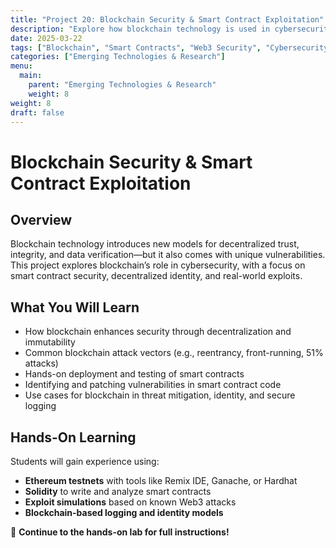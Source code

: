 ```yaml
---
title: "Project 20: Blockchain Security & Smart Contract Exploitation"
description: "Explore how blockchain technology is used in cybersecurity and gain hands-on experience identifying and mitigating security risks in smart contracts."
date: 2025-03-22
tags: ["Blockchain", "Smart Contracts", "Web3 Security", "Cybersecurity Threats"]
categories: ["Emerging Technologies & Research"]
menu:
  main:
    parent: "Emerging Technologies & Research"
    weight: 8
weight: 8
draft: false
---
```


# Blockchain Security & Smart Contract Exploitation

## Overview
Blockchain technology introduces new models for decentralized trust, integrity, and data verification—but it also comes with unique vulnerabilities. This project explores blockchain’s role in cybersecurity, with a focus on smart contract security, decentralized identity, and real-world exploits.

## What You Will Learn
- How blockchain enhances security through decentralization and immutability
- Common blockchain attack vectors (e.g., reentrancy, front-running, 51% attacks)
- Hands-on deployment and testing of smart contracts
- Identifying and patching vulnerabilities in smart contract code
- Use cases for blockchain in threat mitigation, identity, and secure logging

## Hands-On Learning
Students will gain experience using:
- **Ethereum testnets** with tools like Remix IDE, Ganache, or Hardhat
- **Solidity** to write and analyze smart contracts
- **Exploit simulations** based on known Web3 attacks
- **Blockchain-based logging and identity models**

🔗 **Continue to the hands-on lab for full instructions!**
